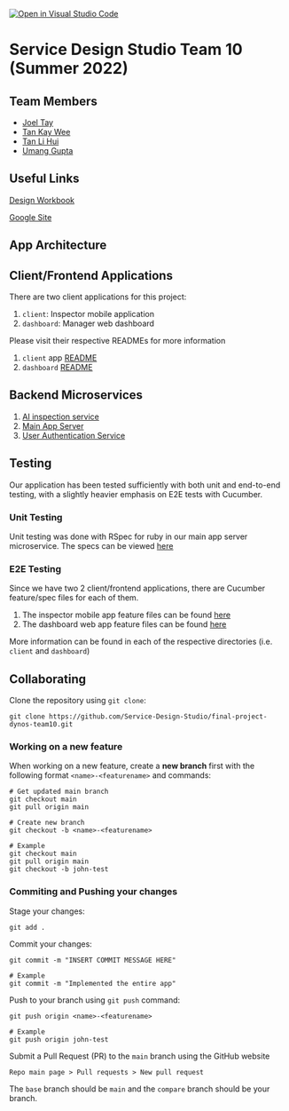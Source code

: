 [![Open in Visual Studio Code](https://classroom.github.com/assets/open-in-vscode-c66648af7eb3fe8bc4f294546bfd86ef473780cde1dea487d3c4ff354943c9ae.svg)](https://classroom.github.com/online_ide?assignment_repo_id=7980186&assignment_repo_type=AssignmentRepo)

# Service Design Studio Team 10 (Summer 2022)

## Team Members
- [Joel Tay](https://github.com/Vemrthiss)
- [Tan Kay Wee](https://github.com/kayweeee)
- [Tan Li Hui](https://github.com/t-lihui)
- [Umang Gupta](https://github.com/Usgupta)

## Useful Links
[Design Workbook](https://docs.google.com/document/d/1-uKXlpOP6CLVI-5EansNwRvN6a_DlLZMg08y4F2JBaM/edit?usp=sharing)

[Google Site](https://sites.google.com/vjc.sg/group-10-dynostic/home?authuser=1)

## App Architecture

## Client/Frontend Applications
There are two client applications for this project:
1. `client`: Inspector mobile application
2. `dashboard`: Manager web dashboard

Please visit their respective READMEs for more information
1. `client` app [README](client/README.md)
2. `dashboard` [README](dashboard/README.md)

## Backend Microservices
1. [AI inspection service](AI/)
2. [Main App Server](server/)
3. [User Authentication Service](auth_service/)

## Testing
Our application has been tested sufficiently with both unit and end-to-end testing, with a slightly heavier emphasis on E2E tests with Cucumber.

### Unit Testing
Unit testing was done with RSpec for ruby in our main app server microservice. The specs can be viewed [here](server/spec)

### E2E Testing
Since we have two 2 client/frontend applications, there are Cucumber feature/spec files for each of them.
1. The inspector mobile app feature files can be found [here](client/cypress/e2e/)
2. The dashboard web app feature files can be found [here](dashboard/cypress/e2e/)

More information can be found in each of the respective directories (i.e. `client` and `dashboard`)

## Collaborating
Clone the repository using `git clone`:
```
git clone https://github.com/Service-Design-Studio/final-project-dynos-team10.git
```
### Working on a new feature

When working on a new feature, create a **new branch** first with the following format `<name>-<featurename>` and commands:
```
# Get updated main branch
git checkout main
git pull origin main

# Create new branch
git checkout -b <name>-<featurename>

# Example
git checkout main
git pull origin main
git checkout -b john-test
```

### Commiting and Pushing your changes

Stage your changes:
```
git add .
```

Commit your changes:
```
git commit -m "INSERT COMMIT MESSAGE HERE"

# Example
git commit -m "Implemented the entire app"
```

Push to your branch using `git push` command:
```
git push origin <name>-<featurename>

# Example
git push origin john-test
```

Submit a Pull Request (PR) to the `main` branch using the GitHub website
```
Repo main page > Pull requests > New pull request
```
The `base` branch should be `main` and the `compare` branch should be your branch.
